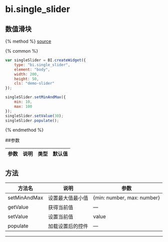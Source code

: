 # bi.single_slider

## 数值滑块

{% method %}
[source](https://jsfiddle.net/fineui/k6svamdz/)

{% common %}
```javascript
var singleSlider = BI.createWidget({
    type: "bi.single_slider",
    element: "body",
    width: 200,
    height: 50,
    cls: "demo-slider"
});

singleSlider.setMinAndMax({
    min: 10,
    max: 100
});
singleSlider.setValue(30);
singleSlider.populate();

```

{% endmethod %}



##参数

| 参数   | 说明   | 类型     | 默认值  |
| ---- | ---- | ------ | ---- |



## 方法

| 方法名      | 说明   | 参数    |
| -------- | ---- | ----- |
| setMinAndMax | 设置最大值最小值     | {min: number, max: number} |
| getValue | 获得当前值     | —     |
| setValue | 设置当前值     | value |
| populate | 加载设置后的控件   |   —    |

------

